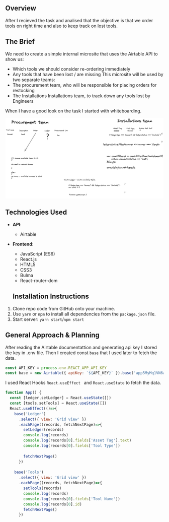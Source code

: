 ## Overview

After I recieved the task and analised that the objective is 
that we order tools on right time and also to keep track on lost tools.

## The Brief
We need to create a simple internal microsite that uses the Airtable API to show us:
* Which tools we should consider re-ordering immediately
* Any tools that have been lost / are missing
This microsite will be used by two separate teams:
* The procurement team, who will be responsible for placing orders for restocking
* The Installations Installations team, to track down any tools lost by Engineers


When I have a good look on the task  I started with whiteboarding.

<img src= './src/assest/tooling.png'  />

## Technologies Used

- **API**:
  * Airtable
- **Frontend**:
  * JavaScript (ES6)
  * React.js
  * HTML5
  * CSS3
  * Bulma
  * React-router-dom

  ## Installation Instructions

1. Clone repo code from GitHub onto your machine.
2. Use `yarn` or `npm` to install all dependencies from the `package.json` file.
3. Start server: <code>yarn start</code>/<code>npm start</code>

## General Approach & Planning

After reading the Airtable documentattion and generating api key I stored the key in .env file.
Then I created const <code>base</code> that I used later to fetch the data.
```js 
const API_KEY = process.env.REACT_APP_API_KEY
const base = new Airtable({ apiKey: `${API_KEY}` }).base('app5MyMq1VN6a1Zvu')
```
I used React Hooks  <code>React.useEffect </code> and <code>React.useState</code> to fetch the data. 
```js
function App() {
  const [ledger,setLedger] = React.useState([])
  const [tools,setTools] = React.useState([])
  React.useEffect(()=>{
    base('Ledger')
      .select({ view: 'Grid view' })
      .eachPage((records, fetchNextPage)=>{
        setLedger(records)
        console.log(records)
        console.log(records[0].fields['Asset Tag'].text)
        console.log(records[0].fields['Tool Type'])
        
        fetchNextPage()
      })
      
    base('Tools')
      .select({ view: 'Grid view' })
      .eachPage((records, fetchNextPage)=>{
        setTools(records)
        console.log(records)
        console.log(records[0].fields['Tool Name'])
        console.log(records[0].id)
        fetchNextPage()
      })
   ``` 




